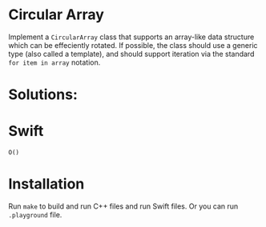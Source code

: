 # Circular Array
Implement a `CircularArray` class that supports an array-like data structure which can be effeciently rotated. If possible, the class should use a generic type (also called a template), and should support iteration via the standard `for item in array` notation.

# Solutions:

# Swift
```
O()

```
# Installation
Run `make` to build and run C++ files and run Swift files. Or you can run `.playground` file.

